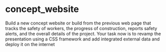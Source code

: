 # concept_website
Build a new concept website or build from the previous web page that tracks the safety of workers, the progress of construction, reports safety alerts, and the overall details of the project. Your task now is to revamp the presentation using a CSS framework and add integrated external data and deploy it on the internet
